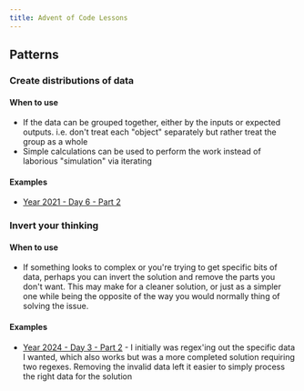 ```yaml
---
title: Advent of Code Lessons
---
```


## Patterns

### Create distributions of data

#### When to use

- If the data can be grouped together, either by the inputs or expected outputs. i.e. don't treat each "object" separately but rather treat the group as a whole
- Simple calculations can be used to perform the work instead of laborious "simulation" via iterating

#### Examples

- [Year 2021 - Day 6 - Part 2](https://github.com/marjamis/advent-of-code/blob/main/internal/pkg/advent2021/day6.go#L58-L82)

### Invert your thinking

#### When to use

- If something looks to complex or you're trying to get specific bits of data, perhaps you can invert the solution and remove the parts you don't want. This may make for a cleaner solution, or just as a simpler one while being the opposite of the way you would normally thing of solving the issue.

#### Examples


- [Year 2024 - Day 3 - Part 2](https://github.com/marjamis/advent-of-code/blob/main/internal/pkg/advent2021/day6.go#L58-L82) - I initially was regex'ing out the specific data I wanted, which also works but was a more completed solution requiring two regexes. Removing the invalid data left it easier to simply process the right data for the solution
